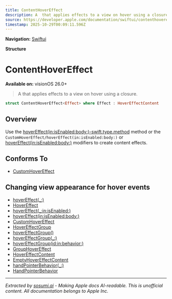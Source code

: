 ```yaml
---
title: ContentHoverEffect
description: A  that applies effects to a view on hover using a closure.
source: https://developer.apple.com/documentation/swiftui/contenthovereffect
timestamp: 2025-10-29T00:09:11.596Z
---
```


**Navigation:** [Swiftui](/documentation/swiftui)

**Structure**

# ContentHoverEffect

**Available on:** visionOS 26.0+

> A  that applies effects to a view on hover using a closure.

```swift
struct ContentHoverEffect<Effect> where Effect : HoverEffectContent
```

## Overview

Use the [hoverEffect(in:isEnabled:body:)-swift.type.method](/documentation/swiftui/customhovereffect/hovereffect(in:isenabled:body:)-swift.type.method) method or the `CustomHoverEffect/hoverEffect(in:isEnabled:body:)` or [hoverEffect(in:isEnabled:body:)](/documentation/swiftui/view/hovereffect(in:isenabled:body:)) modifiers to create content effects.

## Conforms To

- [CustomHoverEffect](/documentation/swiftui/customhovereffect)

## Changing view appearance for hover events

- [hoverEffect(_:)](/documentation/swiftui/view/hovereffect(_:))
- [HoverEffect](/documentation/swiftui/hovereffect)
- [hoverEffect(_:in:isEnabled:)](/documentation/swiftui/view/hovereffect(_:in:isenabled:))
- [hoverEffect(in:isEnabled:body:)](/documentation/swiftui/view/hovereffect(in:isenabled:body:))
- [CustomHoverEffect](/documentation/swiftui/customhovereffect)
- [HoverEffectGroup](/documentation/swiftui/hovereffectgroup)
- [hoverEffectGroup()](/documentation/swiftui/view/hovereffectgroup())
- [hoverEffectGroup(_:)](/documentation/swiftui/view/hovereffectgroup(_:))
- [hoverEffectGroup(id:in:behavior:)](/documentation/swiftui/view/hovereffectgroup(id:in:behavior:))
- [GroupHoverEffect](/documentation/swiftui/grouphovereffect)
- [HoverEffectContent](/documentation/swiftui/hovereffectcontent)
- [EmptyHoverEffectContent](/documentation/swiftui/emptyhovereffectcontent)
- [handPointerBehavior(_:)](/documentation/swiftui/view/handpointerbehavior(_:))
- [HandPointerBehavior](/documentation/swiftui/handpointerbehavior)

---

*Extracted by [sosumi.ai](https://sosumi.ai) - Making Apple docs AI-readable.*
*This is unofficial content. All documentation belongs to Apple Inc.*
